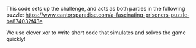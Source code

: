 This code sets up the challenge, and acts as both parties in the following puzzle: https://www.cantorsparadise.com/a-fascinating-prisoners-puzzle-be874032f43e

We use clever xor to write short code that simulates and solves the game quickly!